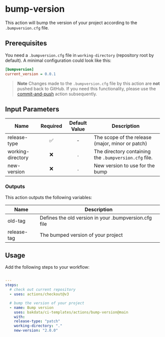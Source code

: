 # bump-version

This action will bump the version of your project according to the `.bumpversion.cfg` file.

## Prerequisites

You need a `.bumpversion.cfg` file in `working-directory` (repository root by default). A minimal configuration could look like this:

```cfg
[bumpversion]
current_version = 0.0.1
```

> **Note**
> Changes made to the `.bumpversion.cfg` file by this action are **not** pushed back to GitHub. If you need this functionality, please use the [commit-and-push](https://github.com/bakdata/ci-templates/tree/main/actions/commit-and-push) action subsequently.

## Input Parameters

| Name              | Required | Default Value | Description                                           |
| ----------------- | :------: | :-----------: | ----------------------------------------------------- |
| release-type      |    ✅    |       -       | The scope of the release (major, minor or patch)      |
| working-directory |    ❌    |       .       | The directory containing the `.bumpversion.cfg` file. |
| new-version       |    ❌    |       .       | New version to use for the bump                       |

### Outputs

This action outputs the following variables:

| Name        | Description                                           |
| ----------- | ----------------------------------------------------- |
| old-tag     | Defines the old version in your .bumpversion.cfg file |
| release-tag | The bumped version of your project                    |

## Usage

Add the following steps to your workflow:

```yaml

---
steps:
  # check out current repository
  - uses: actions/checkout@v3

  # bump the version of your project
  - name: Bump version
    uses: bakdata/ci-templates/actions/bump-version@main
    with:
    release-type: "patch"
    working-directory: "."
    new-version: "2.0.0"
```
